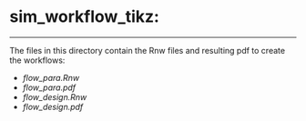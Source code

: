 # sim_workflow_tikz:
---

The files in this directory contain the Rnw files and resulting pdf to create the workflows:

* *flow_para.Rnw*
* *flow_para.pdf* 
* *flow_design.Rnw*
* *flow_design.pdf*